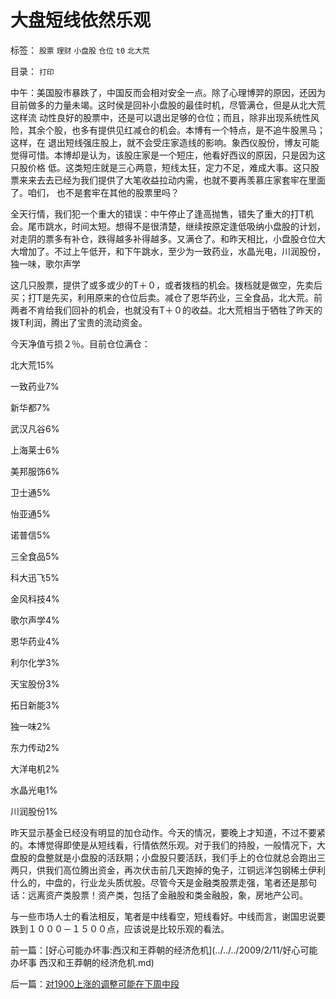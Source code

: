 # 大盘短线依然乐观

标签： `股票` `理财` `小盘股` `仓位` `t0` `北大荒` 

目录： `打印`

中午：美国股市暴跌了，中国反而会相对安全一点。除了心理博羿的原因，还因为目前做多的力量未竭。这时侯是回补小盘股的最佳时机，尽管满仓，但是从北大荒这样流
动性良好的股票中，还是可以退出足够的仓位；而且，除非出现系统性风险，其余个股，也多有提供见红减仓的机会。本博有一个特点，是不追牛股黑马；这样，在
退出短线强庄股上，就不会受庄家造线的影响。象西仪股份，博友可能觉得可惜。本博却是认为，该股庄家是一个短庄，他看好西议的原因，只是因为这只股价格
低。这类短庄就是三心两意，短线太狂，定力不足，难成大事。这只股票来来去去已经为我们提供了大笔收益拉动内需，也就不要再羡慕庄家套牢在里面了。咱们，
也不是套牢在其他的股票里吗？

全天行情，我们犯一个重大的错误：中午停止了逢高抛售，错失了重大的打T机会。尾市跳水，时间太短。想得不是很清楚，继续按原定逢低吸纳小盘股的计划，对走阴的票多有补仓，跌得越多补得越多。又满仓了。和昨天相比，小盘股仓位大大增加了。不过上午低开，和下午跳水，至少为一致药业，水晶光电，川润股份，独一味，歌尔声学

这几只股票，提供了或多或少的T＋０，或者拨档的机会。拨档就是做空，先卖后买；打T是先买，利用原来的仓位后卖。减仓了恩华药业，三全食品，北大荒。前两者不肯给我们回补的机会，也就没有T＋０的收益。北大荒相当于牺牲了昨天的拨T利润，腾出了宝贵的流动资金。



今天净值亏损２％。目前仓位满仓：

北大荒15%

一致药业7%

新华都7%

武汉凡谷6%

上海莱士6%

美邦服饰6%

卫士通5%

怡亚通5%

诺普信5%

三全食品5%

科大迅飞5%

金风科技4%

歌尔声学4%

恩华药业4%

利尔化学3%

天宝股份3%

拓日新能3%

独一味2%

东力传动2%

大洋电机2%

水晶光电1%

川润股份1%



昨天显示基金已经没有明显的加仓动作。今天的情况，要晚上才知道，不过不要紧的。本博觉得即使是从短线看，行情依然乐观。对于我们的持股，一般情况下，大盘股的盘整就是小盘股的活跃期；小盘股只要活跃，我们手上的仓位就总会跑出三两只，供我们高位腾出资金，再次伏击前几天跑掉的兔子，江铜远洋包钢稀土伊利什么的，中盘的，行业龙头质优股。尽管今天是金融类股票走强，笔者还是那句话：远离资产类股票！资产类，包括了金融股和类金融股，象，房地产公司。



与一些市场人士的看法相反，笔者是中线看空，短线看好。中线而言，谢国忠说要跌到１０００－１５００点，应该说是比较乐观的看法。

前一篇：[好心可能办坏事:西汉和王莽朝的经济危机](../../../2009/2/11/好心可能办坏事 西汉和王莽朝的经济危机.md)

后一篇：[对1900上涨的调整可能在下周中段](../../../2009/2/12/对1900上涨的调整可能在下周中段.md)
